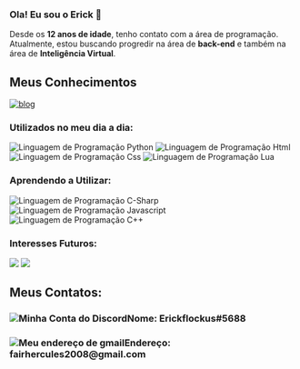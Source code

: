 

<h3>Ola! Eu sou o Erick 🫠</h3>
Desde os <b>12 anos de idade</b>, tenho contato com a área de programação. Atualmente, estou buscando progredir na área de <b>back-end</b> e também na área de <b>Inteligência Virtual</b>.


## Meus Conhecimentos
[![blog](https://github-readme-stats.vercel.app/api/top-langs/?username=ErickAlves2008&layout=compact)](https://github.com/anuraghazra/github-readme-stats)
<div class="Conhecimentos">
    <h3>Utilizados no meu dia a dia:</h3>
    <img src="https://img.shields.io/badge/Python-3776AB?style=for-the-badge&logo=python&logoColor=white" alt="Linguagem de Programação Python"></img>
    <img src="https://img.shields.io/badge/HTML5-E34F26?style=for-the-badge&logo=html5&logoColor=white" alt="Linguagem de Programação Html"></img>
    <img src="https://img.shields.io/badge/CSS3-1572B6?style=for-the-badge&logo=css3&logoColor=white" alt="Linguagem de Programação Css"></img>
    <img src="https://img.shields.io/badge/Lua-2C2D72?style=for-the-badge&logo=lua&logoColor=white" alt="Linguagem de Programação Lua"></img>
    <h3>Aprendendo a Utilizar:</h3>
    <img src="https://img.shields.io/badge/C%23-239120?style=for-the-badge&logo=c-sharp&logoColor=white" alt="Linguagem de Programação C-Sharp"></img>
    <img src="https://img.shields.io/badge/JavaScript-F7DF1E?style=for-the-badge&logo=javascript&logoColor=black" alt="Linguagem de Programação Javascript"></img>
    <img src="https://img.shields.io/badge/C%2B%2B-00599C?style=for-the-badge&logo=c%2B%2B&logoColor=white" alt="Linguagem de Programação C++"></img>
    <h3>Interesses Futuros:</h3>
    <img src="https://img.shields.io/badge/Unity-100000?style=for-the-badge&logo=unity&logoColor=white" all="Engine de Jogos Unity"></img>
    <img src="https://img.shields.io/badge/Django-092E20?style=for-the-badge&logo=django&logoColor=white" all="Engine de Jogos Unity"></img>
</div>
<div class="Contato">
    <h2>Meus Contatos:</h2>
    <h3><img src="https://img.shields.io/badge/Discord-7289DA?style=for-the-badge&logo=discord&logoColor=white" alt="Minha Conta do Discord"></img>Nome: Erickflockus#5688</h3>
    <h3><img src="https://img.shields.io/badge/Gmail-D14836?style=for-the-badge&logo=gmail&logoColor=white" alt="Meu endereço de gmail"></img>Endereço: fairhercules2008@gmail.com</h3>
</div>
